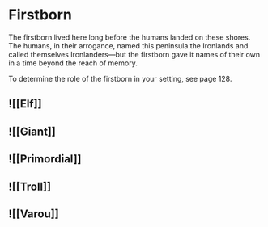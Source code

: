 # Firstborn
The firstborn lived here long before the humans landed on these shores. The humans, in their arrogance, named this peninsula the Ironlands and called themselves Ironlanders—but the firstborn gave it names of their own in a time beyond the reach of memory.

To determine the role of the firstborn in your setting, see page 128.

## ![[Elf]]
## ![[Giant]]
## ![[Primordial]]
## ![[Troll]]
## ![[Varou]]